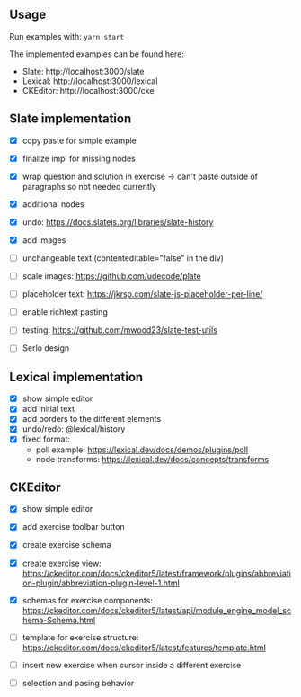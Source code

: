 ## Usage
Run examples with: `yarn start`

The implemented examples can be found here:
- Slate: http://localhost:3000/slate
- Lexical: http://localhost:3000/lexical
- CKEditor: http://localhost:3000/cke

## Slate implementation
- [x] copy paste for simple example
- [x] finalize impl for missing nodes
- [x] wrap question and solution in exercise -> can't paste outside of paragraphs so not needed currently
- [x] additional nodes
- [x] undo: https://docs.slatejs.org/libraries/slate-history
- [x] add images
- [ ] unchangeable text (contenteditable="false" in the div)
- [ ] scale images: https://github.com/udecode/plate
- [ ] placeholder text: https://jkrsp.com/slate-js-placeholder-per-line/
- [ ] enable richtext pasting

- [ ] testing: https://github.com/mwood23/slate-test-utils
- [ ] Serlo design

## Lexical implementation
- [x] show simple editor
- [x] add initial text
- [x] add borders to the different elements
- [x] undo/redo: @lexical/history
- [x] fixed format:
    - poll example: https://lexical.dev/docs/demos/plugins/poll
    - node transforms: https://lexical.dev/docs/concepts/transforms

## CKEditor
- [x] show simple editor
- [x] add exercise toolbar button
- [x] create exercise schema
- [x] create exercise view: https://ckeditor.com/docs/ckeditor5/latest/framework/plugins/abbreviation-plugin/abbreviation-plugin-level-1.html
- [x] schemas for exercise components: https://ckeditor.com/docs/ckeditor5/latest/api/module_engine_model_schema-Schema.html
- [ ] template for exercise structure: https://ckeditor.com/docs/ckeditor5/latest/features/template.html
- [ ] insert new exercise when cursor inside a different exercise
- [ ] selection and pasing behavior

